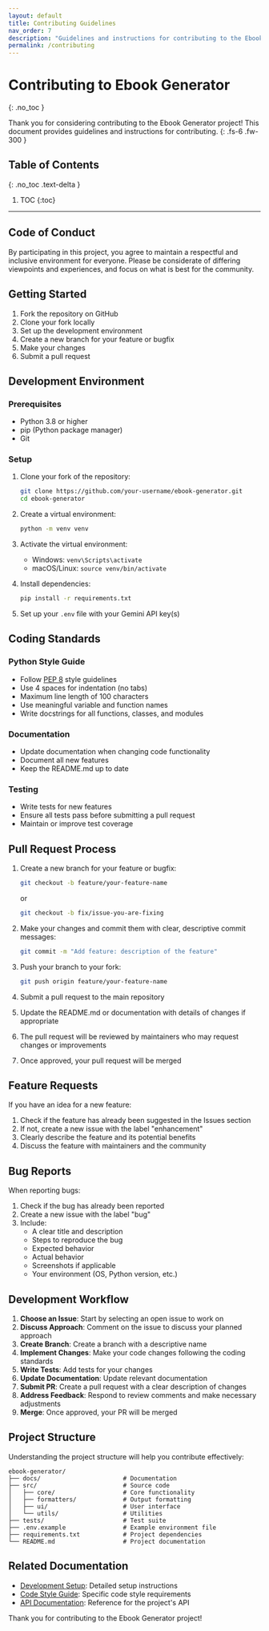 ```yaml
---
layout: default
title: Contributing Guidelines
nav_order: 7
description: "Guidelines and instructions for contributing to the Ebook Generator project"
permalink: /contributing
---
```


# Contributing to Ebook Generator
{: .no_toc }

Thank you for considering contributing to the Ebook Generator project! This document provides guidelines and instructions for contributing.
{: .fs-6 .fw-300 }

## Table of Contents
{: .no_toc .text-delta }

1. TOC
{:toc}

---

## Code of Conduct

By participating in this project, you agree to maintain a respectful and inclusive environment for everyone. Please be considerate of differing viewpoints and experiences, and focus on what is best for the community.

## Getting Started

1. Fork the repository on GitHub
2. Clone your fork locally
3. Set up the development environment
4. Create a new branch for your feature or bugfix
5. Make your changes
6. Submit a pull request

## Development Environment

### Prerequisites

- Python 3.8 or higher
- pip (Python package manager)
- Git

### Setup

1. Clone your fork of the repository:
   ```bash
   git clone https://github.com/your-username/ebook-generator.git
   cd ebook-generator
   ```

2. Create a virtual environment:
   ```bash
   python -m venv venv
   ```

3. Activate the virtual environment:
   - Windows: `venv\Scripts\activate`
   - macOS/Linux: `source venv/bin/activate`

4. Install dependencies:
   ```bash
   pip install -r requirements.txt
   ```

5. Set up your `.env` file with your Gemini API key(s)

## Coding Standards

### Python Style Guide

- Follow [PEP 8](https://www.python.org/dev/peps/pep-0008/) style guidelines
- Use 4 spaces for indentation (no tabs)
- Maximum line length of 100 characters
- Use meaningful variable and function names
- Write docstrings for all functions, classes, and modules

### Documentation

- Update documentation when changing code functionality
- Document all new features
- Keep the README.md up to date

### Testing

- Write tests for new features
- Ensure all tests pass before submitting a pull request
- Maintain or improve test coverage

## Pull Request Process

1. Create a new branch for your feature or bugfix:
   ```bash
   git checkout -b feature/your-feature-name
   ```
   or
   ```bash
   git checkout -b fix/issue-you-are-fixing
   ```

2. Make your changes and commit them with clear, descriptive commit messages:
   ```bash
   git commit -m "Add feature: description of the feature"
   ```

3. Push your branch to your fork:
   ```bash
   git push origin feature/your-feature-name
   ```

4. Submit a pull request to the main repository

5. Update the README.md or documentation with details of changes if appropriate

6. The pull request will be reviewed by maintainers who may request changes or improvements

7. Once approved, your pull request will be merged

## Feature Requests

If you have an idea for a new feature:

1. Check if the feature has already been suggested in the Issues section
2. If not, create a new issue with the label "enhancement"
3. Clearly describe the feature and its potential benefits
4. Discuss the feature with maintainers and the community

## Bug Reports

When reporting bugs:

1. Check if the bug has already been reported
2. Create a new issue with the label "bug"
3. Include:
   - A clear title and description
   - Steps to reproduce the bug
   - Expected behavior
   - Actual behavior
   - Screenshots if applicable
   - Your environment (OS, Python version, etc.)

## Development Workflow

1. **Choose an Issue**: Start by selecting an open issue to work on
2. **Discuss Approach**: Comment on the issue to discuss your planned approach
3. **Create Branch**: Create a branch with a descriptive name
4. **Implement Changes**: Make your code changes following the coding standards
5. **Write Tests**: Add tests for your changes
6. **Update Documentation**: Update relevant documentation
7. **Submit PR**: Create a pull request with a clear description of changes
8. **Address Feedback**: Respond to review comments and make necessary adjustments
9. **Merge**: Once approved, your PR will be merged

## Project Structure

Understanding the project structure will help you contribute effectively:

```
ebook-generator/
├── docs/                       # Documentation
├── src/                        # Source code
│   ├── core/                   # Core functionality
│   ├── formatters/             # Output formatting
│   ├── ui/                     # User interface
│   └── utils/                  # Utilities
├── tests/                      # Test suite
├── .env.example                # Example environment file
├── requirements.txt            # Project dependencies
└── README.md                   # Project documentation
```

## Related Documentation

- [Development Setup](./development-setup.html): Detailed setup instructions
- [Code Style Guide](./code-style.html): Specific code style requirements
- [API Documentation](./api.html): Reference for the project's API

Thank you for contributing to the Ebook Generator project!
